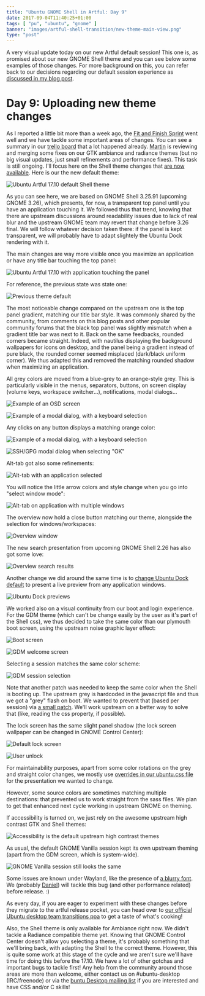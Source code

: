 ```yaml
---
title: "Ubuntu GNOME Shell in Artful: Day 9"
date: 2017-09-04T11:40:25+01:00
tags: [ "pu", "ubuntu", "gnome" ]
banner: "images/artful-shell-transition/new-theme-main-view.png"
type: "post"
---
```



A very visual update today on our new Artful default session! This one is, as promised about our new GNOME Shell theme and you can see below some examples of those changes. For more background on this, you can refer back to our decisions regarding our default session experience as [discussed in my blog post](/2017/08/03/ubuntu--guadec-2017-and-plans-for-gnome-shell-migration/).

# Day 9: Uploading new theme changes

As I reported a little bit more than a week ago, the [Fit and Finish Sprint](/2017/08/25/ubuntu-gnome-shell-in-artful-day-8/) went well and we have tackle some important areas of changes. You can see a summary in our [trello board](https://trello.com/c/Cpt4wwRw/204-london-fit-and-finish-hackfest) that a lot happened already. [Martin](https://twitter.com/m_wimpress) is reviewing and merging some fixes on our GTK ambiance and radiance themes (but no big visual updates, just small refinements and performance fixes). This task is still ongoing. I'll focus here on the Shell theme changes that [are now available](https://launchpad.net/ubuntu/+source/gnome-shell/3.25.91-0ubuntu3). Here is our the new default theme:

![Ubuntu Artful 17.10 default Shell theme](/images/artful-shell-transition/new-theme-main-view.png)

As you can see here, we are based on GNOME Shell 3.25.91 (upcoming GNOME 3.26), which presents, for now, a transparent top panel until you have an application touching it. We followed thus that trend, knowing that there are upstream discussions around readability issues due to lack of real blur and the upstream GNOME team may revert that change before 3.26 final. We will follow whatever decision taken there: if the panel is kept transparent, we will probably have to adapt slightely the Ubuntu Dock rendering with it.

The main changes are way more visible once you maximize an application or have any title bar touching the top panel:

![Ubuntu Artful 17.10 with application touching the panel](/images/artful-shell-transition/new-theme-maximized-application.png)

For reference, the previous state was state one:

![Previous theme default](/images/artful-shell-transition/friday-18-august-default.png)

The most noticeable change compared on the upstream one is the top panel gradient, matching our title bar style. It was commonly shared by the community, from comments on this blog posts and other popular community forums that the black top panel was slightly mismatch when a gradient title bar was next to it. Back on the same feedbacks, rounded corners became straight. Indeed, with nautilus displaying the background wallpapers for icons on desktop, and the panel being a gradient instead of pure black, the rounded corner seemed misplaced (dark/black uniform corner). We thus adapted this and removed the matching rounded shadow when maximizing an application.

All grey colors are moved from a blue-grey to an orange-style grey. This is particularly visible in the menus, separators, buttons, on screen display (volume keys, workspace switcher…), notifications, modal dialogs…

![Example of an OSD screen](/images/artful-shell-transition/osd.png)

![Example of a modal dialog, with a keyboard selection](/images/artful-shell-transition/quit-dialog.png)

Any clicks on any button displays a matching orange color:

![Example of a modal dialog, with a keyboard selection](/images/artful-shell-transition/quit-dialog-click.png)

![SSH/GPG modal dialog when selecting "OK"](/images/artful-shell-transition/gpg-dialog.png)

Alt-tab got also some refinements:

![Alt-tab with an application selected](/images/artful-shell-transition/alt-tab-application.png)

You will notice the little arrow colors and style change when you go into "select window mode":

![Alt-tab on application with multiple windows](/images/artful-shell-transition/alt-tab-application-multiple-windows.png)

The overview now hold a close button matching our theme, alongside the selection for windows/workspaces:

![Overview window](/images/artful-shell-transition/overview.png)

The new search presentation from upcoming GNOME Shell 2.26 has also got some love:

![Overview search results](/images/artful-shell-transition/overview-search.png)

Another change we did around the same time is to [change Ubuntu Dock default](https://launchpad.net/ubuntu/+source/gnome-shell-extension-ubuntu-dock/0.4) to present a live preview from any application windows.

![Ubuntu Dock previews](/images/artful-shell-transition/ubuntu-dock-previews.png)

We worked also on a visual continuity from our boot and login experience. For the GDM theme (which can't be change easily by the user as it's part of the Shell css), we thus decided to take the same color than our plymouth boot screen, using the upstream noise graphic layer effect:

![Boot screen](/images/artful-shell-transition/boot-screen.png)

![GDM welcome screen](/images/artful-shell-transition/gdm-welcome.png)

Selecting a session matches the same color scheme:

![GDM session selection](/images/artful-shell-transition/gdm-session-choose.png)

Note that another patch was needed to keep the same color when the Shell is booting up. The upstream grey is hardcoded in the javascript file and thus we got a "grey" flash on boot. We wanted to prevent that (based per session) via [a small patch](http://bazaar.launchpad.net/~ubuntu-desktop/gnome-shell/ubuntu/revision/67). We'll work upstream on a better way to solve that (like, reading the css property, if possible).

The lock screen has the same slight panel shadow (the lock screen wallpaper can be changed in GNOME Control Center):

![Default lock screen](/images/artful-shell-transition/default-lock-screen.png)

![User unlock](/images/artful-shell-transition/user-unlock.png)

For maintainability purposes, apart from some color rotations on the grey and straight color changes, we mostly use [overrides in our ubuntu.css file](http://bazaar.launchpad.net/~ubuntu-desktop/gnome-shell/ubuntu/view/head:/debian/ubuntu-session-mods/ubuntu.css?remember=74#L1878) for the presentation we wanted to change.

However, some source colors are sometimes matching multiple destinations: that prevented us to work straight from the sass files. We plan to get that enhanced next cycle working in upstream GNOME on theming.

If accessibility is turned on, we just rely on the awesome upstream high contrast GTK and Shell themes:

![Accessibility is the default upstream high contrast themes](/images/artful-shell-transition/accessibility.png)

As usual, the default GNOME Vanilla session kept its own upstream theming (apart from the GDM screen, which is system-wide).

![GNOME Vanilla session still looks the same](/images/artful-shell-transition/gnome-vanilla-theme.png)

Some issues are known under Wayland, like the presence of [a blurry font](https://bugs.launchpad.net/gnome-shell/+bug/1714459). We (probably [Daniel](https://launchpad.net/~vanvugt)) will tackle this bug (and other performance related) before release. :)

As every day, if you are eager to experiment with these changes before they migrate to the artful release pocket, you can head over to [our official Ubuntu desktop team transitions ppa](https://launchpad.net/~ubuntu-desktop/+archive/ubuntu/transitions) to get a taste of what's cooking!

Also, the Shell theme is only available for Ambiance right now. We didn't tackle a Radiance compatible theme yet. Knowing that GNOME Control Center doesn't allow you selecting a theme, it's probably something that we'll bring back, with adapting the Shell to the correct theme. However, this is quite some work at this stage of the cycle and we aren't sure we'll have time for doing this before the 17.10. We have a lot of other gotchas and important bugs to tackle first! Any help from the community around those areas are more than welcome, either contact us on #ubuntu-desktop (IRC/freenode) or via the [buntu Desktop mailing list](https://lists.ubuntu.com/mailman/listinfo/ubuntu-desktop) if you are interested and have CSS and/or C skills!
